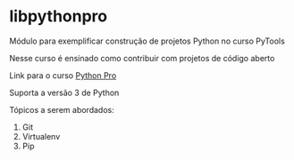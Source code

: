 # libpythonpro
Módulo para exemplificar construção de projetos Python no curso PyTools

Nesse curso é ensinado como contribuir com projetos de código aberto

Link para o curso [Python Pro](https://python.pro.br/)

Suporta a versão 3 de Python

Tópicos a serem abordados: 
1. Git
2. Virtualenv
3. Pip